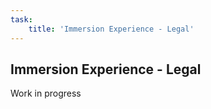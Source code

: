 ```yaml
---
task:
    title: 'Immersion Experience - Legal'
---
```


## Immersion Experience - Legal

Work in progress
